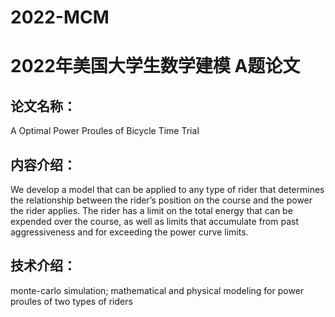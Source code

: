 # 2022-MCM
# 2022年美国大学生数学建模 A题论文
## 论文名称：
A Optimal Power Proưles of Bicycle Time Trial
## 内容介绍：
We develop a model that can be applied to any type of rider that determines the
relationship between the rider’s position on the course and the power the rider applies. The rider has a
limit on the total energy that can be expended over the course, as well as limits that accumulate from
past aggressiveness and for exceeding the power curve limits.
## 技术介绍：
monte-carlo simulation; mathematical and physical modeling for power proưles of two
types of riders
